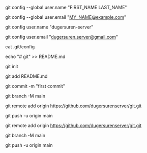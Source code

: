 git config --global user.name "FIRST_NAME LAST_NAME"

git config --global user.email "MY_NAME@example.com"


git config user.name "dugersuren-server"

git config user.email "dugersuren.server@gmail.com"


cat .git/config




echo "# git" >> README.md

git init

git add README.md

git commit -m "first commit"

git branch -M main

git remote add origin https://github.com/dugersurenserver/git.git

git push -u origin main






git remote add origin https://github.com/dugersurenserver/git.git

git branch -M main

git push -u origin main
